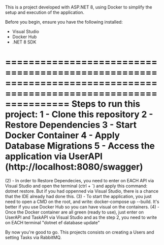 This is a project developed with ASP.NET 8, using Docker to simplify the setup and execution of the application.

Before you begin, ensure you have the following installed:
- Visual Studio
- Docker Hub
- .NET 8 SDK

===================================================================================================================
Steps to run this project:
1 - Clone this repository
2 - Restore Dependencies 
3 - Start Docker Container
4 - Apply Database Migrations
5 - Access the application via UserAPI (http://localhost:8080/swagger)
===================================================================================================================================================================
(2) - In order to Restore Dependecies, you need to enter on EACH API via Visual Studio and open the terminal (ctrl + `) and apply this command: dotnet restore. But if you had oppenned via Visual Studio, there is a chance that the IDE already had done this. 
(3) - To start the application, you just need to open a CMD on the root, and write: docker-compose up --build. It's better if you use Docker Hub so you can have visual on the containers.
(4) - Once the Docker container are all green (ready to use), just enter on UserAPI and TaskAPI via Visual Studio and as the step 2, you need to write on EACH terminal "dotnet ef database update"

By now you're good to go. This projects consists on creating a Users and setting Tasks via RabbitMQ.

